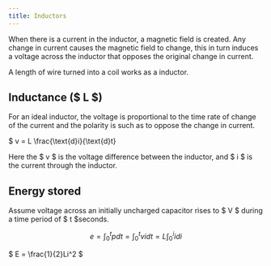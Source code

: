 ```yaml
---
title: Inductors
---
```


When there is a current in the inductor, a magnetic field is created. Any change
in current causes the magnetic field to change, this in turn induces a voltage
across the inductor that opposes the original change in current.

A length of wire turned into a coil works as a inductor.

## Inductance ($ L $)

For an ideal inductor, the voltage is proportional to the time rate of change of
the current and the polarity is such as to oppose the change in current.

$ v = L \frac{\text{d}i}{\text{d}t}

Here the $ v $ is the voltage difference between the inductor, and $ i $ is the
current through the inductor.

## Energy stored

Assume voltage across an initially uncharged capacitor rises to $ V $ during a
time period of $ t $seconds.

```math
e = \int_{0}^{t} p dt = \int_{0}^{t} vi dt = L \int_{0}^{i} i di
```

$ E = \frac{1}{2}Li^2 $
